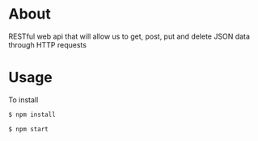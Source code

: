 # About
RESTful web api that will allow us to get, post, put and delete JSON data through HTTP requests

# Usage
To install 

```sh
$ npm install
```

```sh
$ npm start
```
